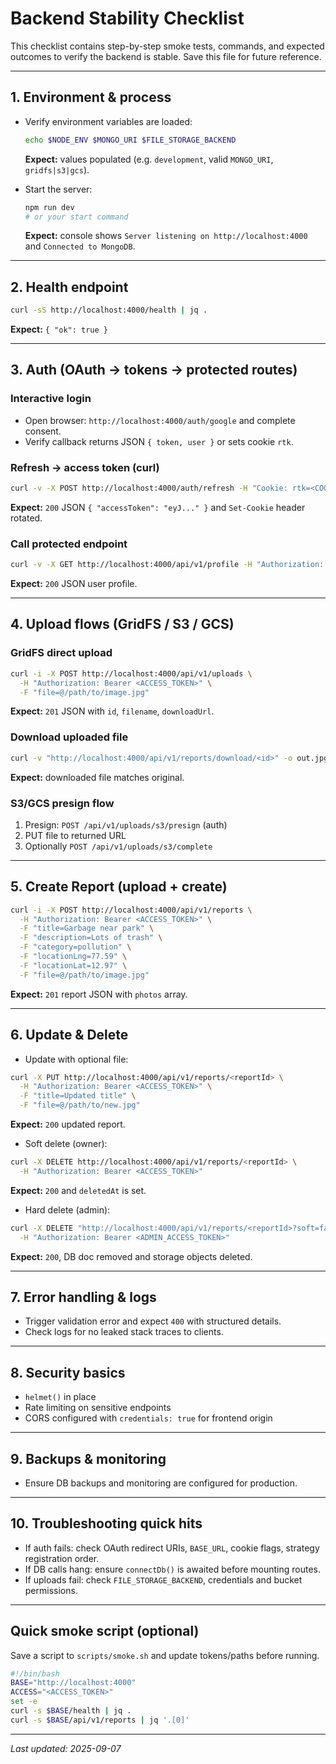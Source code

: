 # Backend Stability Checklist

This checklist contains step-by-step smoke tests, commands, and expected outcomes to verify the backend is stable. Save this file for future reference.

---

## 1. Environment & process

- Verify environment variables are loaded:

  ```bash
  echo $NODE_ENV $MONGO_URI $FILE_STORAGE_BACKEND
  ```

  **Expect:** values populated (e.g. `development`, valid `MONGO_URI`, `gridfs|s3|gcs`).

- Start the server:

  ```bash
  npm run dev
  # or your start command
  ```

  **Expect:** console shows `Server listening on http://localhost:4000` and `Connected to MongoDB`.

---

## 2. Health endpoint

```bash
curl -sS http://localhost:4000/health | jq .
```

**Expect:** `{ "ok": true }`

---

## 3. Auth (OAuth → tokens → protected routes)

### Interactive login

- Open browser: `http://localhost:4000/auth/google` and complete consent.
- Verify callback returns JSON `{ token, user }` or sets cookie `rtk`.

### Refresh -> access token (curl)

```bash
curl -v -X POST http://localhost:4000/auth/refresh -H "Cookie: rtk=<COOKIE_FROM_BROWSER>"
```

**Expect:** `200` JSON `{ "accessToken": "eyJ..." }` and `Set-Cookie` header rotated.

### Call protected endpoint

```bash
curl -v -X GET http://localhost:4000/api/v1/profile -H "Authorization: Bearer <ACCESS_TOKEN>"
```

**Expect:** `200` JSON user profile.

---

## 4. Upload flows (GridFS / S3 / GCS)

### GridFS direct upload

```bash
curl -i -X POST http://localhost:4000/api/v1/uploads \
  -H "Authorization: Bearer <ACCESS_TOKEN>" \
  -F "file=@/path/to/image.jpg"
```

**Expect:** `201` JSON with `id`, `filename`, `downloadUrl`.

### Download uploaded file

```bash
curl -v "http://localhost:4000/api/v1/reports/download/<id>" -o out.jpg
```

**Expect:** downloaded file matches original.

### S3/GCS presign flow

1. Presign: `POST /api/v1/uploads/s3/presign` (auth)
2. PUT file to returned URL
3. Optionally `POST /api/v1/uploads/s3/complete`

---

## 5. Create Report (upload + create)

```bash
curl -i -X POST http://localhost:4000/api/v1/reports \
  -H "Authorization: Bearer <ACCESS_TOKEN>" \
  -F "title=Garbage near park" \
  -F "description=Lots of trash" \
  -F "category=pollution" \
  -F "locationLng=77.59" \
  -F "locationLat=12.97" \
  -F "file=@/path/to/image.jpg"
```

**Expect:** `201` report JSON with `photos` array.

---

## 6. Update & Delete

- Update with optional file:

```bash
curl -X PUT http://localhost:4000/api/v1/reports/<reportId> \
  -H "Authorization: Bearer <ACCESS_TOKEN>" \
  -F "title=Updated title" \
  -F "file=@/path/to/new.jpg"
```

**Expect:** `200` updated report.

- Soft delete (owner):

```bash
curl -X DELETE http://localhost:4000/api/v1/reports/<reportId> \
  -H "Authorization: Bearer <ACCESS_TOKEN>"
```

**Expect:** `200` and `deletedAt` is set.

- Hard delete (admin):

```bash
curl -X DELETE "http://localhost:4000/api/v1/reports/<reportId>?soft=false" \
  -H "Authorization: Bearer <ADMIN_ACCESS_TOKEN>"
```

**Expect:** `200`, DB doc removed and storage objects deleted.

---

## 7. Error handling & logs

- Trigger validation error and expect `400` with structured details.
- Check logs for no leaked stack traces to clients.

---

## 8. Security basics

- `helmet()` in place
- Rate limiting on sensitive endpoints
- CORS configured with `credentials: true` for frontend origin

---

## 9. Backups & monitoring

- Ensure DB backups and monitoring are configured for production.

---

## 10. Troubleshooting quick hits

- If auth fails: check OAuth redirect URIs, `BASE_URL`, cookie flags, strategy registration order.
- If DB calls hang: ensure `connectDb()` is awaited before mounting routes.
- If uploads fail: check `FILE_STORAGE_BACKEND`, credentials and bucket permissions.

---

## Quick smoke script (optional)

Save a script to `scripts/smoke.sh` and update tokens/paths before running.

```bash
#!/bin/bash
BASE="http://localhost:4000"
ACCESS="<ACCESS_TOKEN>"
set -e
curl -s $BASE/health | jq .
curl -s $BASE/api/v1/reports | jq '.[0]'
```

---

_Last updated: 2025-09-07_

